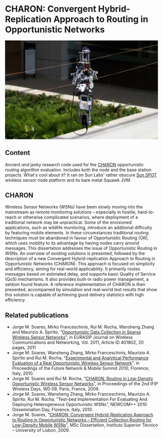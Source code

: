 # CHARON: Convergent Hybrid-Replication Approach to Routing in Opportunistic Networks

![tram](images/tram-wider.jpg)

## Content

Ancient *and* janky research code used for the [CHARON](http://leme.tagus.ist.utl.pt/gems/PmWiki/index.php/Research/CHARONConvergentHybridReplicationApproachToRoutingInOpportunisticNetworks) opportunistic routing algorithm evaluation. Includes both the node and the base station projects. What's cool about it? It ran on Sun Labs' rather obscure [Sun SPOT](https://en.wikipedia.org/wiki/Sun_SPOT) wireless sensor node platform and its bare metal Squawk JVM. 

## CHARON

Wireless Sensor Networks (WSNs) have been slowly moving into the mainstream as remote monitoring solutions – especially in hostile, hard-to-reach or otherwise complicated scenarios, where deployment of a traditional network may be unpractical. Some of the envisioned applications, such as wildlife monitoring, introduce an additional difficulty by featuring mobile elements. In these circumstances traditional routing techniques must be abandoned in favour of Opportunistic Routing (OR), which uses mobility to its advantage by having nodes carry around messages.
This dissertation addresses the issue of Opportunistic Routing in WSNs. An overview of existing solutions is presented, followed by the description of a new Convergent Hybrid-replication Approach to Routing in Opportunistic Networks (CHARON). This approach is focused on simplicity and efficiency, aiming for real-world applicability. It primarily routes messages based on estimated delay, and supports basic Quality of Service (QoS) mechanisms. It also provides built-in radio power management, a seldom found feature. A reference implementation of CHARON is then presented, accompanied by simulation and real-world test results that show this solution is capable of achieving good delivery statistics with high efficiency.

## Related publications
* Jorge M. Soares, Mirko Franceschinis, Rui M. Rocha, Wansheng Zhang and Maurizio A. Spirito, “[Opportunistic Data Collection in Sparse Wireless Sensor Networks](http://dx.doi.org/10.1155/2011/401802)”, in EURASIP Journal on Wireless Communications and Networking, Vol. 2011, Article ID 401802, 20 pages, 2011
* Jorge M. Soares, Wansheng Zhang, Mirko Franceschinis, Maurizio A. Spirito and Rui M. Rocha, “[Experimental and Analytical Performance Evaluation of a Real Opportunistic Wireless Sensor Network](https://ieeexplore.ieee.org/document/5722411)”, in Proceedings of the Future Network & Mobile Summit 2010, Florence, Italy, 2010.
* Jorge M. Soares and Rui M. Rocha, “[CHARON: Routing in Low-Density Opportunistic Wireless Sensor Networks](http://dx.doi.org/10.1109/WD.2009.5449666)”, in Proceedings of the 2nd IFIP Wireless Days, WD 09, Paris, France, 2009.
* Jorge M. Soares, Wansheng Zhang, Mirko Franceschinis, Maurizio A. Spirito, Rui M. Rocha; “Test-bed Implementation For Evaluating And Deploying Heterogeneous Opportunistic WSNs”, NEWCOM++ 2010 Dissemination Day, Florence, Italy, 2010.
* Jorge M. Soares, “[CHARON: Convergent Hybrid-Replication Approach to Routing in Opportunistic Networks – Efficient Collection Routing for Low-Density Mobile WSNs](http://leme.tagus.ist.utl.pt/gems/PmWiki/index.php/Research/CHARONConvergentHybridReplicationApproachToRoutingInOpportunisticNetworks)”, MSc Dissertation, Instituto Superior Técnico – University of Lisbon, 2009.